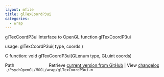 ```yaml
---
layout: mfile
title: glTexCoordP3ui
categories:
  - wrap
---
```


glTexCoordP3ui  Interface to OpenGL function glTexCoordP3ui

usage:  glTexCoordP3ui\( type, coords \)

C function:  void glTexCoordP3ui\(GLenum type, GLuint coords\)


<div class="code_header" style="text-align:right;">
  <span style="float:left;">Path&nbsp;&nbsp;</span> <span class="counter">Retrieve <a href=
  "https://raw.github.com/Psychtoolbox-3/Psychtoolbox-3/beta/./PsychOpenGL/MOGL/wrap/glTexCoordP3ui.m">current version from GitHub</a> | View <a href=
  "https://github.com/Psychtoolbox-3/Psychtoolbox-3/commits/beta/./PsychOpenGL/MOGL/wrap/glTexCoordP3ui.m">changelog</a></span>
</div>
<div class="code">
  <code>./PsychOpenGL/MOGL/wrap/glTexCoordP3ui.m</code>
</div>
